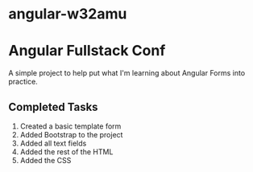 # angular-w32amu
# Angular Fullstack Conf

A simple project to help put what I'm learning about Angular Forms into practice.

## Completed Tasks

1. Created a basic template form
2. Added Bootstrap to the project
3. Added all text fields
4. Added the rest of the HTML
5. Added the CSS